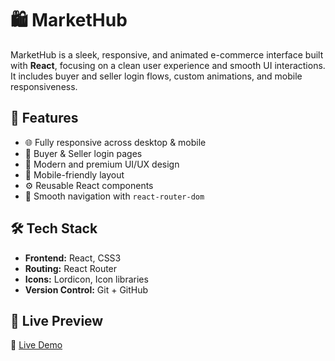 # 🛍️ MarketHub

MarketHub is a sleek, responsive, and animated e-commerce interface built with **React**, focusing on a clean user experience and smooth UI interactions. It includes buyer and seller login flows, custom animations, and mobile responsiveness.
## 🚀 Features

- 🌐 Fully responsive across desktop & mobile
- 🔐 Buyer & Seller login pages
- 🎨 Modern and premium UI/UX design
- 📱 Mobile-friendly layout
- ⚙️ Reusable React components
- 🔁 Smooth navigation with `react-router-dom`

## 🛠️ Tech Stack

- **Frontend:** React, CSS3
- **Routing:** React Router
- **Icons:** Lordicon, Icon libraries
- **Version Control:** Git + GitHub

## 📍 Live Preview
🔗 [Live Demo](https://markethub-sigma.vercel.app/)


